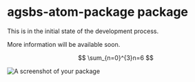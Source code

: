 # agsbs-atom-package package

This is in the initial state of the development process.

More information will be available soon.

$$ \sum_{n=0}^{3}n=6 $$


![A screenshot of your package](https://f.cloud.github.com/assets/69169/2290250/c35d867a-a017-11e3-86be-cd7c5bf3ff9b.gif)
